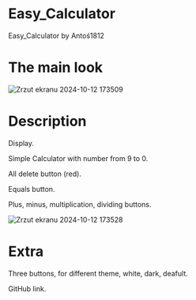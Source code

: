 # Easy_Calculator
Easy_Calculator by Antoś1812


# The main look

![Zrzut ekranu 2024-10-12 173509](https://github.com/user-attachments/assets/07a719cd-0dbd-4167-923b-9445b6a14acd)

# Description

Display.

Simple Calculator with number from 9 to 0.

All delete button (red).

Equals button.

Plus, minus, multiplication, dividing buttons.

![Zrzut ekranu 2024-10-12 173528](https://github.com/user-attachments/assets/6fc9e1b3-def7-43d5-847a-5039d53be37b)

# Extra
Three buttons, for different theme, white, dark, deafult.

GitHub link.
